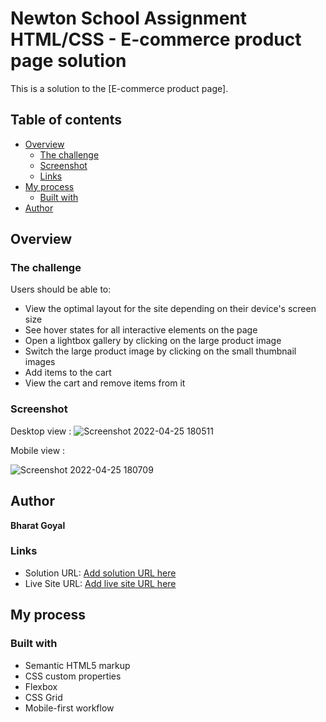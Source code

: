 
# Newton School Assignment HTML/CSS - E-commerce product page solution

This is a solution to the [E-commerce product page].
## Table of contents

- [Overview](#overview)
  - [The challenge](#the-challenge)
  - [Screenshot](#screenshot)
  - [Links](#links)
- [My process](#my-process)
  - [Built with](#built-with) 
- [Author](#author)


## Overview

### The challenge

Users should be able to:

- View the optimal layout for the site depending on their device's screen size
- See hover states for all interactive elements on the page
- Open a lightbox gallery by clicking on the large product image
- Switch the large product image by clicking on the small thumbnail images
- Add items to the cart
- View the cart and remove items from it

### Screenshot

Desktop view : ![Screenshot 2022-04-25 180511](https://user-images.githubusercontent.com/56772219/165090841-1b9650f5-ca52-4391-867a-b0cbc2fae3a4.png)


Mobile view :



















![Screenshot 2022-04-25 180709](https://user-images.githubusercontent.com/56772219/165090890-b476874c-2592-48a5-9aa2-1582650c3c61.png)


## Author

**Bharat Goyal**

### Links

- Solution URL: [Add solution URL here](https://github.com/bharatgl/Html-css-project)
- Live Site URL: [Add live site URL here](https://shoebox-ns.netlify.app/)

## My process

### Built with

- Semantic HTML5 markup
- CSS custom properties
- Flexbox
- CSS Grid
- Mobile-first workflow

